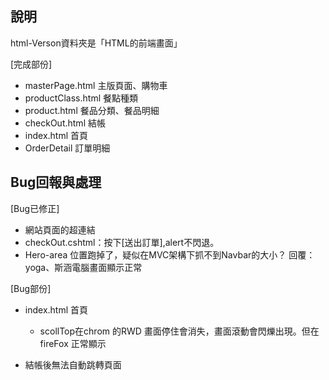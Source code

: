 ## 說明
html-Verson資料夾是「HTML的前端畫面」

[完成部份]
* masterPage.html    主版頁面、購物車
* productClass.html  餐點種類
* product.html       餐品分類、餐品明細
* checkOut.html      結帳
* index.html	     首頁
* OrderDetail	     訂單明細

## Bug回報與處理
[Bug已修正]
* 網站頁面的超連結
* checkOut.cshtml：按下[送出訂單],alert不閃退。
* Hero-area 位置跑掉了，疑似在MVC架構下抓不到Navbar的大小？ 回覆：yoga、斯涵電腦畫面顯示正常

[Bug部份]

* index.html 首頁	

	* scollTop在chrom 的RWD 畫面停住會消失，畫面滾動會閃爍出現。但在 fireFox 正常顯示
- 結帳後無法自動跳轉頁面





